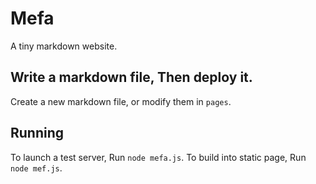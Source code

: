 # Mefa
A tiny markdown website.

## Write a markdown file, Then deploy it.
Create a new markdown file, or modify them in `pages`.

## Running
To launch a test server, Run `node mefa.js`. To build into static page, Run `node mef.js`.

